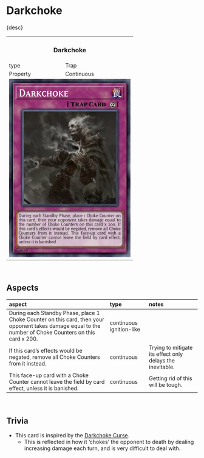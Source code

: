 # Darkchoke

{desc}


<table>
  <tr>
    <th colspan="2"> <h3> Darkchoke </h3> </th>
  </tr>
  <tr>
    <td> type </td>
    <td> Trap </td>
  </tr>
  <tr>
    <td> Property </td>
    <td> Continuous </td>
  </tr>
  <tr>
    <td colspan="2"> <img src="../../../.assets/cards/traps/Darkchoke.png" width="320px"> </td>
  </tr>
</table>


<br>


## Aspects

| aspect | type | notes |
| :----- | :--- | :---- |
| During each Standby Phase, place 1 Choke Counter on this card, then your opponent takes damage equal to the number of Choke Counters on this card x 200. | continuous ignition-like | |
| If this card’s effects would be negated, remove all Choke Counters from it instead. | continuous | Trying to mitigate its effect only delays the inevitable. |
| This face-up card with a Choke Counter cannot leave the field by card effect, unless it is banished. | continuous | Getting rid of this will be tough. |


<br>


## Trivia

- This card is inspired by the [Darkchoke Curse](../../../affine/spells/asphyxiskotadi.md).
  - This is reflected in how it ‘chokes’ the opponent to death by dealing increasing damage each turn, and is very difficult to deal with.
